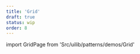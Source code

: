 ```yaml
---
title: 'Grid'
draft: true
status: wip
order: 8
---
```


<!--
  ATTENTION: This file is auto generated by using "makeDemosFactory".
  Do not change the content!
-->

import GridPage from 'Src/uilib/patterns/demos/Grid'

<GridPage />
